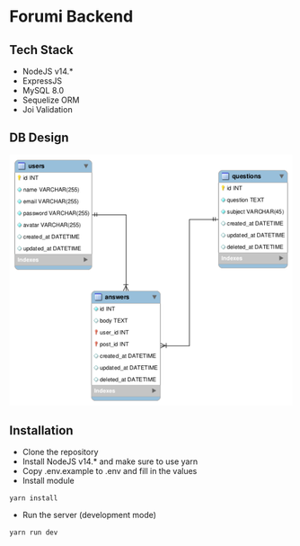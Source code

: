 # Forumi Backend

## Tech Stack
- NodeJS v14.*
- ExpressJS
- MySQL 8.0
- Sequelize ORM
- Joi Validation

## DB Design
![db](./erd.png)

## Installation
- Clone the repository
- Install NodeJS v14.* and make sure to use yarn
- Copy .env.example to .env and fill in the values
- Install module
```angular2html
yarn install
```
- Run the server (development mode)
```angular2html
yarn run dev
```
